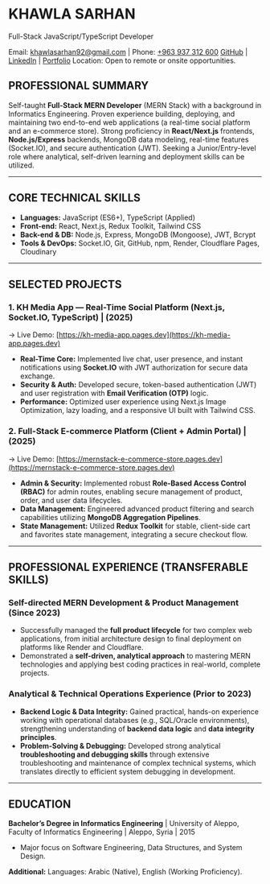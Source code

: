 # KHAWLA SARHAN
Full-Stack JavaScript/TypeScript Developer

Email: <a href="mailto:khawlasarhan92@gmail.com">khawlasarhan92@gmail.com</a> | Phone: <a href="tel:+963937312600">+963 937 312 600</a>
<a href="https://github.com/khawlasarhan92-dev" target="_blank" rel="noopener noreferrer">GitHub</a> | <a href="https://www.linkedin.com/in/khawla-sarhan-fullstack/" target="_blank" rel="noopener noreferrer">LinkedIn</a> |
<a href="https://my-portfolio-b6a.pages.dev" target="_blank" rel="noopener noreferrer">Portfolio</a>
Location: Open to remote or onsite opportunities.

## PROFESSIONAL SUMMARY
Self-taught **Full-Stack MERN Developer** (MERN Stack) with a background in Informatics Engineering. Proven experience building, deploying, and maintaining two end-to-end web applications (a real-time social platform and an e-commerce store). Strong proficiency in **React/Next.js** frontends, **Node.js/Express** backends, MongoDB data modeling, real-time features (Socket.IO), and secure authentication (JWT). Seeking a Junior/Entry-level role where analytical, self-driven learning and deployment skills can be utilized.

---

## CORE TECHNICAL SKILLS
- **Languages:** JavaScript (ES6+), TypeScript (Applied)
- **Front-end:** React, Next.js, Redux Toolkit, Tailwind CSS
- **Back-end & DB:** Node.js, Express, MongoDB (Mongoose), JWT, Bcrypt
- **Tools & DevOps:** Socket.IO, Git, GitHub, npm, Render, Cloudflare Pages, Cloudinary

---

## SELECTED PROJECTS

### 1. KH Media App — Real-Time Social Platform (Next.js, Socket.IO, TypeScript) | (2025)
-> Live Demo: [https://kh-media-app.pages.dev](https://kh-media-app.pages.dev)
* **Real-Time Core:** Implemented live chat, user presence, and instant notifications using **Socket.IO** with JWT authorization for secure data exchange.
* **Security & Auth:** Developed secure, token-based authentication (JWT) and user registration with **Email Verification (OTP)** logic.
* **Performance:** Optimized user experience using Next.js Image Optimization, lazy loading, and a responsive UI built with Tailwind CSS.

### 2. Full-Stack E-commerce Platform (Client + Admin Portal) | (2025)
-> Live Demo: [https://mernstack-e-commerce-store.pages.dev](https://mernstack-e-commerce-store.pages.dev)
* **Admin & Security:** Implemented robust **Role-Based Access Control (RBAC)** for admin routes, enabling secure management of product, order, and user data lifecycles.
* **Data Management:** Engineered advanced product filtering and search capabilities utilizing **MongoDB Aggregation Pipelines**.
* **State Management:** Utilized **Redux Toolkit** for stable, client-side cart and favorites state management, integrating a secure checkout flow.

---

## PROFESSIONAL EXPERIENCE (TRANSFERABLE SKILLS)

### Self-directed MERN Development & Product Management (Since 2023)
* Successfully managed the **full product lifecycle** for two complex web applications, from initial architecture design to final deployment on platforms like Render and Cloudflare.
* Demonstrated a **self-driven, analytical approach** to mastering MERN technologies and applying best coding practices in real-world, complete projects.

### Analytical & Technical Operations Experience (Prior to 2023)
* **Backend Logic & Data Integrity:** Gained practical, hands-on experience working with operational databases (e.g., SQL/Oracle environments), strengthening understanding of **backend data logic** and **data integrity principles**.
* **Problem-Solving & Debugging:** Developed strong analytical **troubleshooting and debugging skills** through extensive troubleshooting and maintenance of complex technical systems, which translates directly to efficient system debugging in development.

---

## EDUCATION
**Bachelor’s Degree in Informatics Engineering** | University of Aleppo, Faculty of Informatics Engineering | Aleppo, Syria | 2015
* Major focus on Software Engineering, Data Structures, and System Design.

**Additional:** Languages: Arabic (Native), English (Working Proficiency).